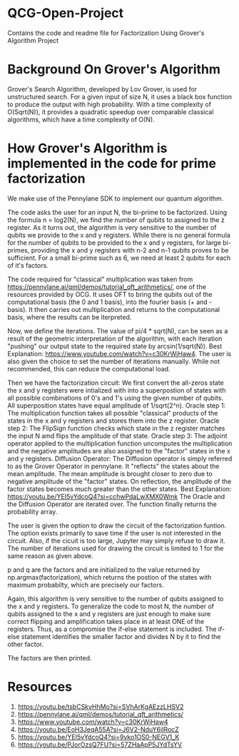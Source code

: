 # QCG-Open-Project
Contains the code and readme file for Factorization Using Grover's Algorithm Project

# Background On Grover's Algorithm
Grover's Search Algorithm, developed by Lov Grover, is used for unstructured search. For a given input of size N, it uses a black box function to produce the output with high probability. With a time complexity of O(Sqrt(N)), it provides a quadratic speedup over comparable classical algorithms, which have a time complexity of O(N).

# How Grover's Algorithm is implemented in the code for prime factorization
We make use of the Pennylane SDK to implement our quantum algorithm.

The code asks the user for an input N, the bi-prime to be factorized.
Using the formula n = log2(N), we find the number of qubits to assigned to the z register.
As it turns out, the algorithm is very sensitive to the number of qubits we provide to the x and y registers. While there is no general formula for the number of qubits to be provided to the x and y registers, for large bi-primes, providing the x and y registers with n-2 and n-1 qubits proves to be sufficient.
For a small bi-prime such as 6, we need at least 2 qubits for each of it's factors.

The code required for "classical" multiplication was taken from https://pennylane.ai/qml/demos/tutorial_qft_arithmetics/, one of the resources provided by OCG. It uses OFT to bring the qubits out of the computational basis (the 0 and 1 basis), into the fourier basis (+ and - basis). It then carries out multiplication and returns to the computational basis, where the results can be iterpreted.

Now, we define the iterations. The value of pi/4 * sqrt(N), can be seen as a result of the geometric interpretation of the algorithm, with each iteration "pushing" our output state to the required state by arcsin(1/sqrt(N)). Best Explanation: https://www.youtube.com/watch?v=c30KrWjHaw4.
The user is also given the choice to set the number of iterations manually. While not recommended, this can reduce the computational load.

Then we have the factorization circuit:
We first convert the all-zeros state the x and y registers were intialized with into a superpostion of states with all possible combinations of 0's and 1's using the given number of qubits. All superposition states have equal amplitude of 1/sqrt(2^n).
Oracle step 1:
The multiplication function takes all possible "classical" products of the states in the x and y registers and stores them into the z register.
Oracle step 2:
The FlipSign function checks which state in the z register matches the input N amd flips the amplitude of that state.
Oracle step 3:
The adjoint operator applied to the multiplication function uncomputes the multiplication and the negative amplitudes are also assigned to the "factor" states in the x and y registers.
Diffusion Operator:
The Diffusion operator is simply referred to as the Grover Operator in pennylane. It "reflects" the states about the mean amplitude. The mean amplitude is brought closer to zero due to negative amplitude of the "factor" states. On reflection, the amplitude of the factor states becomes much greater than the other states. Best Explanation: https://youtu.be/YEI5vYdcoQ4?si=cchwPdaLwXMX0Wmk
The Oracle and the Diffusion Operator are iterated over.
The function finally returns the probability array.

The user is given the option to draw the circuit of the factorization funtion. The option exists primarily to save time if the user is not interested in the circuit. Also, if the cicuit is too large, Jupyter may simply refuse to draw it.
The number of iterations used for drawing the circuit is limited to 1 for the same reason as given above.

p and q are the factors and are initialized to the value returned by np.argmax(factorization), which returns the postion of the states with maximum probabilty, which are precisely our factors.

Again, this algorithm is very sensitive to the number of qubits assigned to the x and y registers. To generalize the code to most N, the number of qubits assigned to the x and y registers are just enough to make sure correct flipping and amplification takes place in at least ONE of the registers. Thus, as a compromise the if-else statement is included.
The if-else statement identifies the smaller factor and divides N by it to find the other factor.

The factors are then printed.

# Resources 
1. https://youtu.be/tsbCSkvHhMo?si=SVhArKgAEzzLHSV2
2. https://pennylane.ai/qml/demos/tutorial_qft_arithmetics/
3. https://www.youtube.com/watch?v=c30KrWjHaw4
4. https://youtu.be/EoH3JeqA55A?si=J6V2-NduY6iIRocZ
5. https://youtu.be/YEI5vYdcoQ4?si=9yko1OS0-NEGV1_K
6. https://youtu.be/PJorOzsQ7FU?si=57ZHaApP5JYdTsYV
